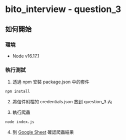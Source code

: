 # bito_interview - question_3

## 如何開始

### 環境
- Node v16.17.1

### 執行測試

1. 透過 npm 安裝 package.json 中的套件

```bash
npm install
```

2. 將信件附檔的 credentials.json 放到 question_3 內

3. 執行爬蟲

```bash
node index.js
```

4. 到 [Google Sheet](https://docs.google.com/spreadsheets/d/1NoXtyvtrxVpCQvWMmueuM5Qy-ef7X6l56dLrttzgIIc) 確認爬蟲結果